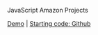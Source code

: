 JavaScript Amazon Projects

[Demo](https://supersimple.dev/projects/amazon/) |
[Starting code: Github](https://github.com/SuperSimpleDev/javascript-amazon-project) 